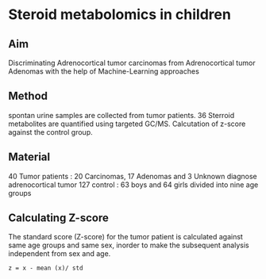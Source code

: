 # Steroid metabolomics in children
## Aim
Discriminating Adrenocortical tumor carcinomas from Adrenocortical tumor Adenomas with the help of Machine-Learning approaches
## Method
spontan urine samples are collected from tumor patients.
36 Sterroid metabolites are quantified using targeted GC/MS.
Calcutation of z-score against the control group.
## Material
40 Tumor patients : 20 Carcinomas, 17 Adenomas and 3 Unknown diagnose adrenocortical tumor
127 control : 63 boys and 64 girls divided into nine age groups
## Calculating Z-score
The standard score (Z-score) for the tumor patient is calculated against same age groups and same sex, inorder to make the subsequent analysis independent from sex and age.
```
z = x - mean (x)/ std
```
